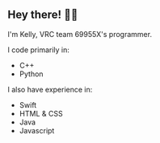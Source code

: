 ## Hey there! 👩‍🌾

I'm Kelly, VRC team 69955X's programmer.

I code primarily in:
- C++
- Python

I also have experience in:
- Swift
- HTML & CSS
- Java
- Javascript
<!--
**kellydoesstuff/kellydoesstuff** is a ✨ _special_ ✨ repository because its `README.md` (this file) appears on your GitHub profile.

Here are some ideas to get you started:

- 🔭 I’m currently working on ...
- 🌱 I’m currently learning ...
- 👯 I’m looking to collaborate on ...
- 🤔 I’m looking for help with ...
- 💬 Ask me about ...
- 📫 How to reach me: ...
- 😄 Pronouns: ...
- ⚡ Fun fact: ...
-->
